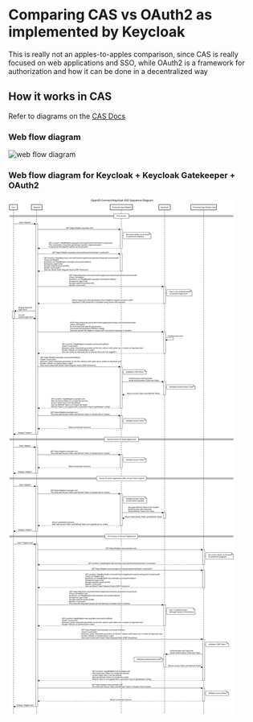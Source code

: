 # Comparing CAS vs OAuth2 as implemented by Keycloak

This is really not an apples-to-apples comparison, since CAS is really focused
on web applications and SSO, while OAuth2 is a framework for authorization and
how it can be done in a decentralized way

## How it works in CAS

Refer to diagrams on the [CAS Docs](https://apereo.github.io/cas/development/protocol/CAS-Protocol.html)

### Web flow diagram

![web flow diagram](https://apereo.github.io/cas/development/images/cas_flow_diagram.png)

### Web flow diagram for Keycloak + Keycloak Gatekeeper + OAuth2

![keycloak-sso-flow-diagram](keycloak-sso-flow-diagram.svg)
